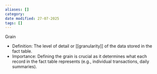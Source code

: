 ```yaml
---
aliases: []
category:
date modified: 27-07-2025
tags: []
---
```

Grain
   - Definition: The level of detail or [[granularity]] of the data stored in the fact table.
   - Importance: Defining the grain is crucial as it determines what each record in the fact table represents (e.g., individual transactions, daily summaries).